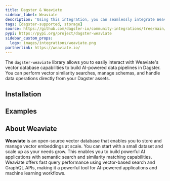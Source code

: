 ```yaml
---
title: Dagster & Weaviate
sidebar_label: Weaviate
description: 'Using this integration, you can seamlessly integrate Weaviate into your Dagster workflows, leveraging Weaviates data warehousing capabilities for your data pipelines.'
tags: [dagster-supported, storage]
source: https://github.com/dagster-io/community-integrations/tree/main/libraries/dagster-weaviate
pypi: https://pypi.org/project/dagster-weaviate
sidebar_custom_props:
  logo: images/integrations/weaviate.png
partnerlink: https://weaviate.io/
---
```


The `dagster-weaviate` library allows you to easily interact with Weaviate's vector database capabilities to build AI-powered data pipelines in Dagster. You can perform vector similarity searches, manage schemas, and handle data operations directly from your Dagster assets.

## Installation

<PackageInstallInstructions packageName="dagster-weaviate" />

## Examples

<CodeExample path="docs_snippets/docs_snippets/integrations/weaviate.py" language="python" />

## About Weaviate

**Weaviate** is an open-source vector database that enables you to store and manage vector embeddings at scale. You can start with a small dataset and scale up as your needs grow. This enables you to build powerful AI applications with semantic search and similarity matching capabilities. Weaviate offers fast query performance using vector-based search and GraphQL APIs, making it a powerful tool for AI-powered applications and machine learning workflows.
